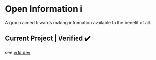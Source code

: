 # Open Information ℹ️

A group aimed towards making information available to the benefit of all. 

## Current Project | Verified ✔️
see [vrfd.dev](vrfd.dev)
